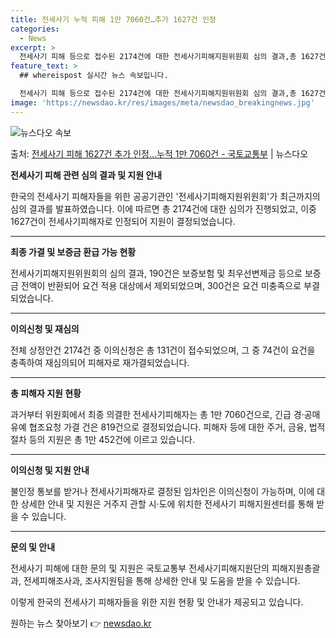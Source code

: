 ```yaml
---
title: 전세사기 누적 피해 1만 7060건…추가 1627건 인정
categories:
  - News
excerpt: >
  전세사기 피해 등으로 접수된 2174건에 대한 전세사기피해지원위원회 심의 결과,총 1627건이 전세사기피해자…
feature_text: >
  ## whereispost 실시간 뉴스 속보입니다.

  전세사기 피해 등으로 접수된 2174건에 대한 전세사기피해지원위원회 심의 결과,총 1627건이 전세사기피해자…
image: 'https://newsdao.kr/res/images/meta/newsdao_breakingnews.jpg'
---
```


![뉴스다오 속보](https://newsdao.kr/res/images/meta/newsdao_breakingnews.jpg)

<p>출처: <a href="https://newsdao.kr/3884" rel="dofollow">전세사기 피해 1627건 추가 인정…누적 1만 7060건 - 국토교통부</a> | 뉴스다오</p>

**전세사기 피해 관련 심의 결과 및 지원 안내**

한국의 전세사기 피해자들을 위한 공공기관인 '전세사기피해지원위원회'가 최근까지의 심의 결과를 발표하였습니다. 이에 따르면 총 2174건에 대한 심의가 진행되었고, 이중 1627건이 전세사기피해자로 인정되어 지원이 결정되었습니다.

---

**최종 가결 및 보증금 환급 가능 현황**

전세사기피해지원위원회의 심의 결과, 190건은 보증보험 및 최우선변제금 등으로 보증금 전액이 반환되어 요건 적용 대상에서 제외되었으며, 300건은 요건 미충족으로 부결되었습니다.

---

**이의신청 및 재심의**

전체 상정안건 2174건 중 이의신청은 총 131건이 접수되었으며, 그 중 74건이 요건을 충족하여 재심의되어 피해자로 재가결되었습니다.

---

**총 피해자 지원 현황**

과거부터 위원회에서 최종 의결한 전세사기피해자는 총 1만 7060건으로, 긴급 경·공매 유예 협조요청 가결 건은 819건으로 결정되었습니다. 피해자 등에 대한 주거, 금융, 법적 절차 등의 지원은 총 1만 452건에 이르고 있습니다.

---

**이의신청 및 지원 안내**

불인정 통보를 받거나 전세사기피해자로 결정된 임차인은 이의신청이 가능하며, 이에 대한 상세한 안내 및 지원은 거주지 관할 시·도에 위치한 전세사기 피해지원센터를 통해 받을 수 있습니다.

---

**문의 및 안내**

전세사기 피해에 대한 문의 및 지원은 국토교통부 전세사기피해지원단의 피해지원총괄과, 전세피해조사과, 조사지원팀을 통해 상세한 안내 및 도움을 받을 수 있습니다.

이렇게 한국의 전세사기 피해자들을 위한 지원 현황 및 안내가 제공되고 있습니다. 

원하는 뉴스 찾아보기 👉 <a href="https://newsdao.kr" rel="dofollow">newsdao.kr</a>


